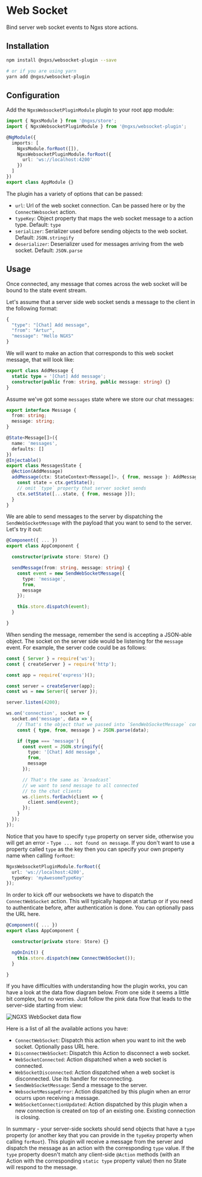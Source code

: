 # Web Socket

Bind server web socket events to Ngxs store actions.

## Installation

```bash
npm install @ngxs/websocket-plugin --save

# or if you are using yarn
yarn add @ngxs/websocket-plugin
```

## Configuration

Add the `NgxsWebsocketPluginModule` plugin to your root app module:

```typescript
import { NgxsModule } from '@ngxs/store';
import { NgxsWebsocketPluginModule } from '@ngxs/websocket-plugin';

@NgModule({
  imports: [
    NgxsModule.forRoot([]),
    NgxsWebsocketPluginModule.forRoot({
      url: 'ws://localhost:4200'
    })
  ]
})
export class AppModule {}
```

The plugin has a variety of options that can be passed:

* `url`: Url of the web socket connection. Can be passed here or by the `ConnectWebsocket` action.
* `typeKey`: Object property that maps the web socket message to a action type. Default: `type`
* `serializer`: Serializer used before sending objects to the web socket. Default: `JSON.stringify`
* `deserializer`: Deserializer used for messages arriving from the web socket. Default: `JSON.parse`

## Usage

Once connected, any message that comes across the web socket will be bound to the state event stream.

Let's assume that a server side web socket sends a message to the client in the following format:

```javascript
{
  "type": "[Chat] Add message",
  "from": "Artur",
  "message": "Hello NGXS"
}
```

We will want to make an action that corresponds to this web socket message, that will look like:

```typescript
export class AddMessage {
  static type = '[Chat] Add message';
  constructor(public from: string, public message: string) {}
}
```

Assume we've got some `messages` state where we store our chat messages:

```typescript
export interface Message {
  from: string;
  message: string;
}

@State<Message[]>({
  name: 'messages',
  defaults: []
})
@Injectable()
export class MessagesState {
  @Action(AddMessage)
  addMessage(ctx: StateContext<Message[]>, { from, message }: AddMessage) {
    const state = ctx.getState();
    // omit `type` property that server socket sends
    ctx.setState([...state, { from, message }]);
  }
}
```

We are able to send messages to the server by dispatching the `SendWebSocketMessage` with the payload that you want to send to the server. Let's try it out:

```typescript
@Component({ ... })
export class AppComponent {

  constructor(private store: Store) {}

  sendMessage(from: string, message: string) {
    const event = new SendWebSocketMessage({
      type: 'message',
      from,
      message
    });

    this.store.dispatch(event);
  }

}
```

When sending the message, remember the send is accepting a JSON-able object. The socket on the server side would be listening for the `message` event. For example, the server code could be as follows:

```typescript
const { Server } = require('ws');
const { createServer } = require('http');

const app = require('express')();

const server = createServer(app);
const ws = new Server({ server });

server.listen(4200);

ws.on('connection', socket => {
  socket.on('message', data => {
    // That's the object that we passed into `SendWebSocketMessage` constructor
    const { type, from, message } = JSON.parse(data);

    if (type === 'message') {
      const event = JSON.stringify({
        type: '[Chat] Add message',
        from,
        message
      });

      // That's the same as `broadcast`
      // we want to send message to all connected
      // to the chat clients
      ws.clients.forEach(client => {
        client.send(event);
      });
    }
  });
});
```

Notice that you have to specify `type` property on server side, otherwise you will get an error - `Type ... not found on message`. If you don't want to use a property called `type` as the key then you can specify your own property name when calling `forRoot`:

```typescript
NgxsWebsocketPluginModule.forRoot({
  url: 'ws://localhost:4200',
  typeKey: 'myAwesomeTypeKey'
});
```

In order to kick off our websockets we have to dispatch the `ConnectWebSocket` action. This will typically happen at startup or if you need to authenticate before, after authentication is done. You can optionally pass the URL here.

```typescript
@Component({ ... })
export class AppComponent {

  constructor(private store: Store) {}

  ngOnInit() {
    this.store.dispatch(new ConnectWebSocket());
  }

}
```

If you have difficulties with understanding how the plugin works, you can have a look at the data flow diagram below. From one side it seems a little bit complex, but no worries. Just follow the pink data flow that leads to the server-side starting from view:

![NGXS WebSocket data flow](../.gitbook/assets/ngxs-socket-dfd.png)

Here is a list of all the available actions you have:

* `ConnectWebSocket`: Dispatch this action when you want to init the web socket. Optionally pass URL here.
* `DisconnectWebSocket`: Dispatch this Action to disconnect a web socket.
* `WebSocketConnected`: Action dispatched when a web socket is connected.
* `WebSocketDisconnected`: Action dispatched when a web socket is disconnected. Use its handler for reconnecting.
* `SendWebSocketMessage`: Send a message to the server.
* `WebsocketMessageError`: Action dispatched by this plugin when an error ocurrs upon receiving a message.
* `WebSocketConnectionUpdated`: Action dispatched by this plugin when a new connection is created on top of an existing one. Existing connection is closing.

In summary - your server-side sockets should send objects that have a `type` property \(or another key that you can provide in the `typeKey` property when calling `forRoot`\). This plugin will receive a message from the server and dispatch the message as an action with the corresponding `type` value. If the `type` property doesn't match any client-side `@Action` methods \(with an Action with the corresponding `static type` property value\) then no State will respond to the message.

